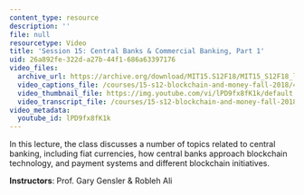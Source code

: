 ```yaml
---
content_type: resource
description: ''
file: null
resourcetype: Video
title: 'Session 15: Central Banks & Commercial Banking, Part 1'
uid: 26a892fe-322d-a27b-44f1-686a63397176
video_files:
  archive_url: https://archive.org/download/MIT15.S12F18/MIT15_S12F18_lec15_300k.mp4
  video_captions_file: /courses/15-s12-blockchain-and-money-fall-2018/484ff3d72dc95e13928e0e14be799b4a_lPD9fx8fK1k.vtt
  video_thumbnail_file: https://img.youtube.com/vi/lPD9fx8fK1k/default.jpg
  video_transcript_file: /courses/15-s12-blockchain-and-money-fall-2018/b275e819830d45a96730dd3ead1c4f09_lPD9fx8fK1k.pdf
video_metadata:
  youtube_id: lPD9fx8fK1k
---
```


In this lecture, the class discusses a number of topics related to central banking, including fiat currencies, how central banks approach blockchain technology, and payment systems and different blockchain initiatives.

**Instructors**: Prof. Gary Gensler & Robleh Ali